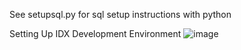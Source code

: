 See setupsql.py for sql setup instructions with python

Setting Up IDX Development Environment
![image](https://github.com/user-attachments/assets/4f577124-24b3-42ba-9e1b-a7231676d487)
